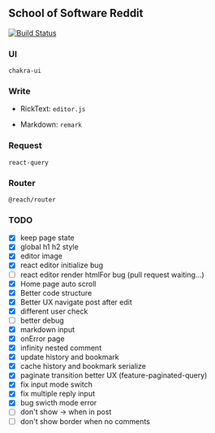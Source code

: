 ## School of Software Reddit

[![Build Status](https://travis-ci.com/jameslahm/ss-reddit.svg?token=zMepxcNDKbRfwzCYs7iz&branch=master)](https://travis-ci.com/jameslahm/ss-reddit)

### UI

`chakra-ui`

### Write

- RickText: `editor.js`

- Markdown: `remark`

### Request

`react-query`

### Router

`@reach/router`

### TODO

- [x] keep page state
- [x] global h1 h2 style
- [x] editor image
- [x] react editor initialize bug
- [ ] react editor render htmlFor bug (pull request waiting...)
- [x] Home page auto scroll
- [x] Better code structure
- [x] Better UX navigate post after edit
- [x] different user check
- [ ] better debug
- [x] markdown input
- [x] onError page
- [x] infinity nested comment
- [x] update history and bookmark
- [x] cache history and bookmark serialize
- [x] paginate transition better UX (feature-paginated-query)
- [x] fix input mode switch
- [x] fix multiple reply input
- [x] bug swicth mode error
- [ ] don't show -> when in post
- [ ] don't show border when no comments
